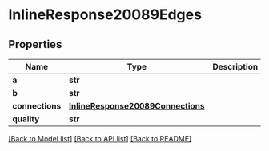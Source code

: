 # InlineResponse20089Edges

## Properties
Name | Type | Description | Notes
------------ | ------------- | ------------- | -------------
**a** | **str** |  | [optional] 
**b** | **str** |  | [optional] 
**connections** | [**InlineResponse20089Connections**](InlineResponse20089Connections.md) |  | [optional] 
**quality** | **str** |  | [optional] 

[[Back to Model list]](../README.md#documentation-for-models) [[Back to API list]](../README.md#documentation-for-api-endpoints) [[Back to README]](../README.md)

